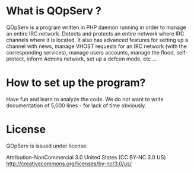 # What is QOpServ ?

QOpServ is a program written in PHP daemon running in order to manage an entire IRC network. Detects and protects an entire network where IRC channels where it is located. It also has advanced features for setting up a channel with news, manage VHOST requests for an IRC network (with the corresponding services), manage users accounts, manage the flood, self-protect, inform Admins network, set up a defcon mode, etc ...

# How to set up the program?

Have fun and learn to analyze the code. We do not want to write documentation of 5,000 lines - for lack of time obviously.

# License

QOpServ is issued under license:

Attribution-NonCommercial 3.0 United States (CC BY-NC 3.0 US)
http://creativecommons.org/licenses/by-nc/3.0/us/
